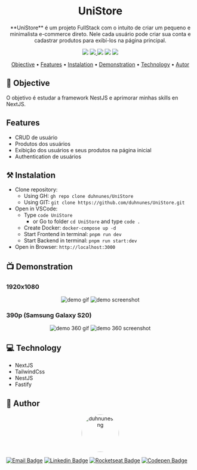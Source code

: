 <h1 align="center">UniStore</h1>

<p align="center">
  **UniStore** é um projeto FullStack com o intuito de criar um pequeno e minimalista e-commerce direto. Nele cada usuário pode criar sua conta e cadastrar produtos para exibí-los na página principal.
</p>

<p align="center">
  <img src="https://img.shields.io/badge/build-WIP-yellow?style=flat" />
  <a href="https://choosealicense.com/licenses/mit/" target="_blank" rel="noopener noreferrer">
    <img src="https://img.shields.io/badge/license-MIT-green?style=flat" />
  </a>
  <img src="https://img.shields.io/badge/NextJS-black?style=flat" />
  <img src="https://img.shields.io/badge/NestJS-red?style=flat" />
  <img src="https://img.shields.io/badge/Docker-blue?style=flat" />
</p>

<p align="center">
 <a href="#objective">Objective</a> •
 <a href="#features">Features</a> • 
 <a href="#instalation">Instalation</a> • 
 <a href="#demonstration">Demonstration</a> • 
 <a href="#technology">Technology</a> • 
 <a href="#autor">Autor</a>
</p>

## 🎯 Objective

O objetivo é estudar a framework NestJS e aprimorar minhas skills en NextJS.

## Features
- CRUD de usuário
- Produtos dos usuários
- Exibição dos usuários e seus produtos na página inicial
- Authentication de usuários

## ⚒️ Instalation

- Clone repository:
  - Using GH: `gh repo clone duhnunes/UniStore`
  - Using GIT: `git clone https://github.com/duhnunes/UniStore.git`
- Open in VSCode:
  - Type `code UniStore`
    - or Go to folder `cd UniStore` and type `code .`
  - Create Docker: `docker-compose up -d`
  - Start Frontend in terminal: `pnpm run dev`
  - Start Backend in terminal: `pnpm run start:dev`
- Open in Browser: `http://localhost:3000`

## 📺 Demonstration

### 1920x1080

<p align="center">
  <img src="./.github/imgs/demo.gif" alt="demo gif" />
  <img src="./.github/imgs/demo.jpeg" alt="demo screenshot" />
</p>

### 390p (Samsung Galaxy S20)

<p align="center">
  <img src="./.github/imgs/demo360.gif" alt="demo 360 gif" />
  <img src="./.github/imgs/demo360.jpeg" alt="demo 360 screenshot" />
</p>

## 💻 Technology

- NextJS
- TailwindCss
- NestJS
- Fastify

## 🧔 Author

<p align="center">
  <img style="border-radius: 50%;" src="https://github.com/duhnunes.png" width="100px" alt="duhnunes.png" />
</p>

<p align="center">

[![Email Badge](https://img.shields.io/badge/-duhnunes.dev@gmail.com-D14836?style=flat-square&labelColor=D14836&logo=gmail&logoColor=white&link=mailto:duhnunes.dev@gmail.com)](mailto:duhnunes.dev@gmail.com)
[![Linkedin Badge](https://img.shields.io/badge/-duhnunes-0077B5?style=flat-square&labelColor=0077B5&logo=linkedin&logoColor=white&link=https://linkedin.com/in/duhnunes/)](https://linkedin.com/in/duhnunes/)
[![Rocketseat Badge](https://img.shields.io/badge/-duhnunes-9956f6?style=flat-square&labelColor=9956f6&logo=rocket&logoColor=white&link=https://app.rocketseat.com.br/me/duhnunes)](https://app.rocketseat.com.br/me/duhnunes)
[![Codepen Badge](https://img.shields.io/badge/-duhnunes-262626?style=flat-square&labelColor=262626&logo=codepen&logoColor=white&link=https://codepen.io/DuH-Nunes)](https://codepen.io/DuH-Nunes)

</p>

